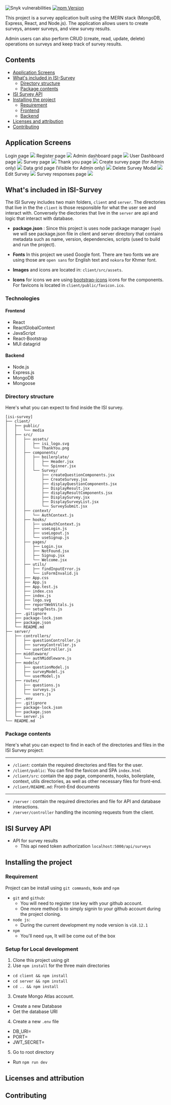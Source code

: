 <!-- # To Set up ISI-Survey App

This app hash an admin page to manage the survey and generate public link for user to survey.

### Server-Side

- Node.js (My local machine is versoin 18.12.1)
- Express.js (Use for API)
- MongoDB (Use for Database)
- Mongoose (Use for easily modeling data)

### Front-End

- React.js
- JavaScript
- React-Bootstrap Components

### Authentication

- JWT

### Set Up for Local Development

1. Clone this project
2. `npm i`
3. Create Mongo Atlas Account and create a database
4. Add `.env` file with these following values
   - NODE_ENV=
   - PORT=
   - MONGO_URI=

# App screenshots


# ISI Survey Application

<!-- [![CircleCI Build Status](https://img.shields.io/circleci/build/gh/uswds/uswds/develop?style=for-the-badge&logo=circleci)](https://circleci.com/gh/uswds/uswds/tree/develop) ![Snyk vulnerabilities](https://img.shields.io/snyk/vulnerabilities/npm/@uswds/uswds?style=for-the-badge) [![npm Version](https://img.shields.io/npm/v/@uswds/uswds?style=for-the-badge)](https://www.npmjs.com/package/uswds) [![npm Downloads](https://img.shields.io/npm/dt/@uswds/uswds?style=for-the-badge)](https://www.npmjs.com/package/uswds) [![GitHub issues](https://img.shields.io/github/issues/uswds/uswds?style=for-the-badge&logo=github)](https://github.com/uswds/uswds/issues) [![code style: prettier](https://img.shields.io/badge/code_style-prettier-ff69b4?style=for-the-badge)](https://github.com/prettier/prettier) -->

![Snyk vulnerabilities](https://img.shields.io/snyk/vulnerabilities/npm/@ISI-Survey/Punvireakroth?style=for-the-badge) [![npm Version](https://img.shields.io/npm/v/@ISI-Survey/Punvireakroth?style=for-the-badge)](https://www.npmjs.com/package/Punvireakroth)

This project is a survey application built using the MERN stack (MongoDB, Express, React, and Node.js). The application allows users to create surveys, answer surveys, and view survey results.

Admin users can also perform CRUD (create, read, update, delete) operations on surveys and keep track of survey results.

## Contents

- [Application Screens](#application-screens)
- [What's included in ISI-Survey](#whats-included-in-isi-survey)
  - [Directory structure](#directory-structure)
  - [Package contents](#package-contents)
- [ISI Survey API](#isi-survey-api)
- [Installing the project](#installing-the-design-system)
  - [Requirement](#requirement)
  - [Frontend](#frontend)
  - [Backend](#backend)
- [Licenses and attribution](#licenses-and-attribution)
- [Contributing](#contributing)

## Application Screens

Login page
<img src='readme-assets\login_page.png'>
Register page
<img src='readme-assets\register_page.png'>
Admin dashboard page
<img src='readme-assets\admin_dashboard_page.png'>
User Dashboard page
<img src='readme-assets\user_dashboard_page.png'>
Survey page
<img src='readme-assets\survey_page.png'>
Thank you page
<img src='readme-assets\thank_you_page.png'>
Create survey page (for Admin only)
<img src='readme-assets\create_survey_page.png'>
Data grid page (Visible for Admin only)
<img src='readme-assets\data_page.png'>
Delete Survey Modal
<img src='readme-assets\delete_survey_screen.png'>
Edit Survey
<img src='readme-assets\edit_survey_page.png'>
Survey responses page
<img src='readme-assets\survey_response_page.png'>

## What's included in ISI-Survey

The ISI Survey includes two main folders, `client` and `server`. The directories that live in the the `client` is those responsible for what the user see and interact with. Conversely the diectories that live in the `server` are api and logic that interact with database.

- **package.json** : Since this project is uses node package manager (`npm`) we will see package.json file in client and server directory that contains metadata such as name, version, dependencies, scripts (used to build and run the project).

- **Fonts** In this project we used Google font. There are two fonts we are using those are `open sans` for English text and `nokora` for Khmer font.

- **Images** and icons are located in: `client/src/assets`.

- **Icons** for icons we are using [bootstrap-icons](https://react-icons.github.io/react-icons/icons?name=bs) icons for the components. For favicons is located in `client/public/favicon.ico`.

### Technologies

#### Frontend

- React
- ReactGlobalContext
- JavaScript
- React-Bootstrap
- MUI datagrid

#### Backend

- Node.js
- Express.js
- MongoDB
- Mongoose

### Directory structure

Here's what you can expect to find inside the ISI survey.

```
[isi-survey]
├── client/
│   ├── public/
│   │   └── media
│   ├── src/
│   │   ├── assets/
│   │   │   ├── isi_logo.svg
│   │   │   └── ThankYou.png
│   │   ├── components/
│   │   │   ├── boilerplate/
│   │   │   │   ├── Header.jsx
│   │   │   │   └── Spinner.jsx
│   │   │   └── Survey/
│   │   │       ├── createQuestionComponents.jsx
│   │   │       ├── CreateSurvey.jsx
│   │   │       ├── displayQuestionComponents.jsx
│   │   │       ├── DisplayResult.jsx
│   │   │       ├── displayResultComponents.jsx
│   │   │       ├── DisplaySurvey.jsx
│   │   │       ├── DisplaySurveyList.jsx
│   │   │       └── SurveySubmit.jsx
│   │   ├── context/
│   │   │   └── AuthContext.js
│   │   ├── hooks/
│   │   │   ├── useAuthContext.js
│   │   │   ├── useLogin.js
│   │   │   ├── useLogout.js
│   │   │   └── useSignup.js
│   │   ├── pages/
│   │   │   ├── Login.jsx
│   │   │   ├── NotFound.jsx
│   │   │   ├── Signup.jsx
│   │   │   └── Welcome.jsx
│   │   ├── utils/
│   │   │   ├── findInputError.js
│   │   │   └── isFormInvalid.js
│   │   ├── App.css
│   │   ├── App.js
│   │   ├── App.test.js
│   │   ├── index.css
│   │   ├── index.js
│   │   ├── logo.svg
│   │   ├── reportWebVitals.js
│   │   └── setupTests.js
│   ├── .gitignore
│   ├── package-lock.json
│   ├── package.json
│   └── README.md
├── server/
│   ├── controllers/
│   │   ├── questionController.js
│   │   ├── surveyController.js
│   │   └── userController.js
│   ├── middleware/
│   │   └── authMiddleware.js
│   ├── models/
│   │   ├── questionModel.js
│   │   ├── surveyModel.js
│   │   └── userModel.js
│   ├── routes/
│   │   ├── questions.js
│   │   ├── surveys.js
│   │   └── users.js
│   ├── .env
│   ├── .gitignore
│   ├── package-lock.json
│   ├── package.json
│   └── server.js
└── README.md
```

### Package contents

Here's what you can expect to find in each of the directories and files in the ISI Survey project:

---

- `/client`: contain the required directories and files for the user.
- `/client/public`: You can find the favicon and SPA `index.html`
- `/client/src`: contain the app page, components, hooks, boilerplate, context, utils directories, as well as other necessary files for front-end.
- `/client/README.md`: Front-End documents

---

- `/server` : contain the required directories and file for API and database interactions.
- `/server/controller` handling the incoming requests from the client.

## ISI Survey API

- API for survey results
  - This api need token authorization
    `localhost:5000/api/surveys`

## Installing the project

### Requirement

Project can be install using `git commands`, `Node` and `npm`

- `git` and `github`:
  - You will need to register `SSH` key with your github account.
  - One more method is to simply signin to your github account during the project cloning.
- `node js`:
  - During the current development my node version is `v18.12.1`
- `npm`
  - You'll need `npm`, It will be come out of the box

### Setup for Local development

1. Clone this project using git
2. Use `npm install` for the three main directories

- `cd client && npm install`
- `cd server && npm install`
- `cd .. && npm install`

3. Create Mongo Atlas account.

- Create a new Database
- Get the database URI

4. Create a new `.env` file

- DB_URI=
- PORT=
- JWT_SECRET=

5. Go to root directory

- Run `npm run dev`

## Licenses and attribution

## Contributing
